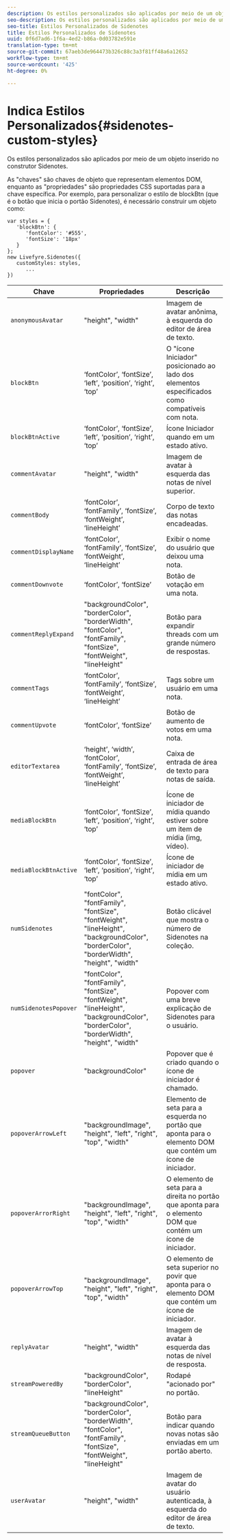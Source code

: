 ```yaml
---
description: Os estilos personalizados são aplicados por meio de um objeto inserido no construtor Sidenotes.
seo-description: Os estilos personalizados são aplicados por meio de um objeto inserido no construtor Sidenotes.
seo-title: Estilos Personalizados de Sidenotes
title: Estilos Personalizados de Sidenotes
uuid: 0f6d7ad6-1f6a-4ed2-b86a-0d03782e591e
translation-type: tm+mt
source-git-commit: 67aeb3de964473b326c88c3a3f81ff48a6a12652
workflow-type: tm+mt
source-wordcount: '425'
ht-degree: 0%

---
```



# Indica Estilos Personalizados{#sidenotes-custom-styles}

Os estilos personalizados são aplicados por meio de um objeto inserido no construtor Sidenotes.

As &quot;chaves&quot; são chaves de objeto que representam elementos DOM, enquanto as &quot;propriedades&quot; são propriedades CSS suportadas para a chave específica. Por exemplo, para personalizar o estilo de blockBtn (que é o botão que inicia o portão Sidenotes), é necessário construir um objeto como:

```
var styles = { 
   'blockBtn': { 
      'fontColor': '#555', 
      'fontSize': '18px' 
   } 
}; 
new Livefyre.Sidenotes({ 
   customStyles: styles, 
      ...  
})
```

| **Chave** | **Propriedades** | Descrição |
|---|---|---|
| `anonymousAvatar` | &quot;height&quot;, &quot;width&quot; | Imagem de avatar anônima, à esquerda do editor de área de texto. |
| `blockBtn` | ‘fontColor’, ‘fontSize’, ‘left’, ‘position’, ‘right’, ‘top’ | O &quot;ícone Iniciador&quot; posicionado ao lado dos elementos especificados como compatíveis com nota. |
| `blockBtnActive` | ‘fontColor’, ‘fontSize’, ‘left’, ‘position’, ‘right’, ‘top’ | Ícone Iniciador quando em um estado ativo. |
| `commentAvatar` | &quot;height&quot;, &quot;width&quot; | Imagem de avatar à esquerda das notas de nível superior. |
| `commentBody` | ‘fontColor’, ‘fontFamily’, ‘fontSize’, ‘fontWeight’, ‘lineHeight’ | Corpo de texto das notas encadeadas. |
| `commentDisplayName` | ‘fontColor’, ‘fontFamily’, ‘fontSize’, ‘fontWeight’, ‘lineHeight’ | Exibir o nome do usuário que deixou uma nota. |
| `commentDownvote` | ‘fontColor’, ‘fontSize’ | Botão de votação em uma nota. |
| `commentReplyExpand` | &quot;backgroundColor&quot;, &quot;borderColor&quot;, &quot;borderWidth&quot;, &quot;fontColor&quot;, &quot;fontFamily&quot;, &quot;fontSize&quot;, &quot;fontWeight&quot;, &quot;lineHeight&quot; | Botão para expandir threads com um grande número de respostas. |
| `commentTags` | ‘fontColor’, ‘fontFamily’, ‘fontSize’, ‘fontWeight’, ‘lineHeight’ | Tags sobre um usuário em uma nota. |
| `commentUpvote` | ‘fontColor’, ‘fontSize’ | Botão de aumento de votos em uma nota. |
| `editorTextarea` | ‘height’, ‘width’, ‘fontColor’, ‘fontFamily’, ‘fontSize’, ‘fontWeight’, ‘lineHeight’ | Caixa de entrada de área de texto para notas de saída. |
| `mediaBlockBtn` | ‘fontColor’, ‘fontSize’, ‘left’, ‘position’, ‘right’, ‘top’ | Ícone de iniciador de mídia quando estiver sobre um item de mídia (img, vídeo). |
| `mediaBlockBtnActive` | ‘fontColor’, ‘fontSize’, ‘left’, ‘position’, ‘right’, ‘top’ | Ícone de iniciador de mídia em um estado ativo. |
| `numSidenotes` | &quot;fontColor&quot;, &quot;fontFamily&quot;, &quot;fontSize&quot;, &quot;fontWeight&quot;, &quot;lineHeight&quot;, &quot;backgroundColor&quot;, &quot;borderColor&quot;, &quot;borderWidth&quot;, &quot;height&quot;, &quot;width&quot; | Botão clicável que mostra o número de Sidenotes na coleção. |
| `numSidenotesPopover` | &quot;fontColor&quot;, &quot;fontFamily&quot;, &quot;fontSize&quot;, &quot;fontWeight&quot;, &quot;lineHeight&quot;, &quot;backgroundColor&quot;, &quot;borderColor&quot;, &quot;borderWidth&quot;, &quot;height&quot;, &quot;width&quot; | Popover com uma breve explicação de Sidenotes para o usuário. |
| `popover` | &quot;backgroundColor&quot; | Popover que é criado quando o ícone de iniciador é chamado. |
| `popoverArrowLeft` | &quot;backgroundImage&quot;, &quot;height&quot;, &quot;left&quot;, &quot;right&quot;, &quot;top&quot;, &quot;width&quot; | Elemento de seta para a esquerda no portão que aponta para o elemento DOM que contém um ícone de iniciador. |
| `popoverArrorRight` | &quot;backgroundImage&quot;, &quot;height&quot;, &quot;left&quot;, &quot;right&quot;, &quot;top&quot;, &quot;width&quot; | O elemento de seta para a direita no portão que aponta para o elemento DOM que contém um ícone de iniciador. |
| `popoverArrowTop` | &quot;backgroundImage&quot;, &quot;height&quot;, &quot;left&quot;, &quot;right&quot;, &quot;top&quot;, &quot;width&quot; | O elemento de seta superior no povir que aponta para o elemento DOM que contém um ícone de iniciador. |
| `replyAvatar` | &quot;height&quot;, &quot;width&quot; | Imagem de avatar à esquerda das notas de nível de resposta. |
| `streamPoweredBy` | &quot;backgroundColor&quot;, &quot;borderColor&quot;, &quot;lineHeight&quot; | Rodapé &quot;acionado por&quot; no portão. |
| `streamQueueButton` | &quot;backgroundColor&quot;, &quot;borderColor&quot;, &quot;borderWidth&quot;, &quot;fontColor&quot;, &quot;fontFamily&quot;, &quot;fontSize&quot;, &quot;fontWeight&quot;, &quot;lineHeight&quot; | Botão para indicar quando novas notas são enviadas em um portão aberto. |
| `userAvatar` | &quot;height&quot;, &quot;width&quot; | Imagem de avatar do usuário autenticada, à esquerda do editor de área de texto. |

